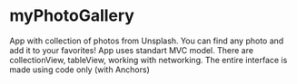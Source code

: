 # myPhotoGallery
App with collection of photos from Unsplash. You can find any photo and add it to your favorites! 
App uses standart MVC model. There are collectionView, tableView, working with networking. The entire interface is made using code only (with Anchors)

